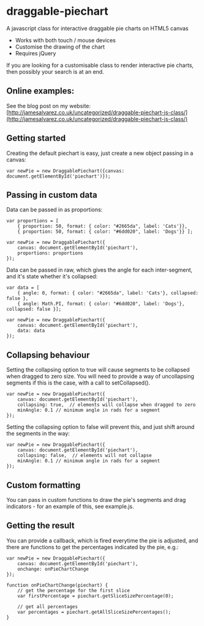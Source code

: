# draggable-piechart
A javascript class for interactive draggable pie charts on HTML5 canvas

* Works with both touch / mouse devices
* Customise the drawing of the chart
* Requires jQuery

If you are looking for a customisable class to render interactive pie charts, then possibly your search is at an end.  

## Online examples:

See the blog post on my website: [http://jamesalvarez.co.uk/uncategorized/draggable-piechart-js-class/](http://jamesalvarez.co.uk/uncategorized/draggable-piechart-js-class/)

## Getting started

Creating the default piechart is easy, just create a new object passing in a canvas:

```
var newPie = new DraggablePiechart({canvas: document.getElementById('piechart')});
```

## Passing in custom data

Data can be passed in as proportions:

```
var proportions = [
	{ proportion: 50, format: { color: "#2665da", label: 'Cats'}},
	{ proportion: 50, format: { color: "#6dd020", label: 'Dogs'}} ];
	
var newPie = new DraggablePiechart({
	canvas: document.getElementById('piechart'), 
	proportions: proportions
});
```

Data can be passed in raw, which gives the angle for each inter-segment, and it's state whether it's collapsed:

```
var data = [
	{ angle: 0, format: { color: "#2665da", label: 'Cats'}, collapsed: false },
	{ angle: Math.PI, format: { color: "#6dd020", label: 'Dogs'}, collapsed: false }];
	
var newPie = new DraggablePiechart({
	canvas: document.getElementById('piechart'),
	data: data
});
```

## Collapsing behaviour

Setting the collapsing option to true will cause segments to be collapsed when dragged to zero size.  You will need to provide a way of uncollapsing segments if this is the case, with a call to setCollapsed().

```
var newPie = new DraggablePiechart({
	canvas: document.getElementById('piechart'), 
	collapsing: true,  // elements will collapse when dragged to zero
	minAngle: 0.1 // minimum angle in rads for a segment
});
```

Setting the collapsing option to false will prevent this, and just shift around the segments in the way:

```
var newPie = new DraggablePiechart({
	canvas: document.getElementById('piechart'), 
	collapsing: false,  // elements will not collapse 
	minAngle: 0.1 // minimum angle in rads for a segment
});
```

## Custom formatting

You can pass in custom functions to draw the pie's segments and drag indicators - for an example of this, see example.js.  

## Getting the result

You can provide a callback, which is fired everytime the pie is adjusted, and there are functions to get the percentages indicated by the pie, e.g.:

```
var newPie = new DraggablePiechart({
	canvas: document.getElementById('piechart'), 
	onchange: onPieChartChange
});

function onPieChartChange(piechart) {
	// get the percentage for the first slice
	var firstPercentage = piechart.getSliceSizePercentage(0);
	
	// get all percentages
	var percentages = piechart.getAllSliceSizePercentages();
}
```


